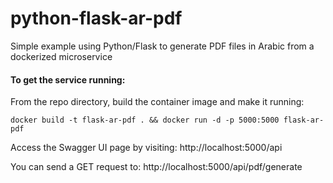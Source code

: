 # python-flask-ar-pdf
Simple example using Python/Flask to generate PDF files in Arabic from a dockerized microservice

#### To get the service running:
From the repo directory, build the container image and make it running:
```console
docker build -t flask-ar-pdf . && docker run -d -p 5000:5000 flask-ar-pdf
```

Access the Swagger UI page by visiting: http://localhost:5000/api

You can send a GET request to: http://localhost:5000/api/pdf/generate
